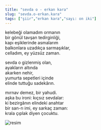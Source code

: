 ```yaml
---
title: "sevda o - erkan kara"
slug: "sevda.o-erkan.kara"
tags: ["şiir","erkan kara","sayı: on iki"]
---
```

kelebeği olamadım ormanın\
bir gönül tavşan tedirginliği,\
kapı eşiklerinde asmalarım\
balkonlara uzadıkça sarmaşıklar,\
celladım, ey yüzsüz zaman.

sevda o gizlenmiş olan,\
ayakların altında\
akarken nehir,\
yumurta sepetleri içinde\
elinde tuttuğu sadekârın.

mırnav demez, bir yahudi.\
aşka bu ironi: kıçsız sevdalar:\
ki bezirgânın elindeki anahtar\
bir san-rı imi, ey sarkaç zaman:\
krala çıplak diyen çocuktu.


![resim](/img/ky12_16.jpg)